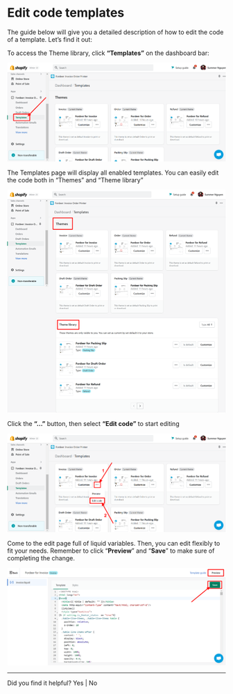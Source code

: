 # Edit code templates


The guide below will give you a detailed description of how to edit the code of a template. Let’s find it out:

To access the Theme library, click **“Templates”** on the dashboard bar:

![Fordeer-Store-·-Templates-·-Shopify.png](Edit%20code%20templates%2042a72f648f7b4880a44c755c3b885aa4/Fordeer-Store--Templates--Shopify.png)

The Templates page will display all enabled templates. You can easily edit the code both in “Themes” and “Theme library”

![Fordeer-Store-·-Templates-·-Shopify (1).png](Edit%20code%20templates%2042a72f648f7b4880a44c755c3b885aa4/Fordeer-Store--Templates--Shopify_(1).png)

Click the **“…”** button, then select **“Edit code”** to start editing

![Fordeer-Store-·-Templates-·-Shopify (2).png](Edit%20code%20templates%2042a72f648f7b4880a44c755c3b885aa4/Fordeer-Store--Templates--Shopify_(2).png)

Come to the edit page full of liquid variables. Then, you can edit flexibly to fit your needs. Remember to click “**Preview**” and “**Save**” to make sure of completing the change. 

![Fordeer-Store-·-Templates-·-Shopify (3).png](Edit%20code%20templates%2042a72f648f7b4880a44c755c3b885aa4/Fordeer-Store--Templates--Shopify_(3).png)

---

Did you find it helpful? Yes | No
